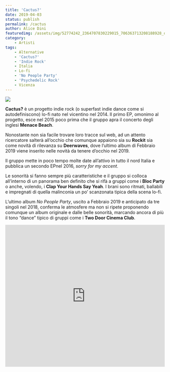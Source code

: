```yaml
---
title: 'Cactus?'
date: 2019-04-03
status: publish
permalink: /cactus
author: Alice Dini
featuredimg: /assets/img/52774242_2364707830229015_706363713208188928_o.jpg
category:
    - Artisti
tags:
    - Alternative
    - 'Cactus?'
    - 'Indie Rock'
    - Italia
    - Lo-fi
    - 'No People Party'
    - 'Psychedelic Rock'
    - Vicenza
---
```

![](/assets/img/52774242_2364707830229015_706363713208188928_o.jpg)

**Cactus?** è un progetto indie rock (o superfast indie dance come si autodefiniscono) lo-fi nato nel vicentino nel 2014. Il primo EP, omonimo al progetto, esce nel 2015 poco prima che il gruppo apra il concerto degli inglesi **Menace Beach**.

Nonostante non sia facile trovare loro tracce sul web, ad un attento ricercatore salterà all’occhio che comunque appaiono sia su **Rockit** sia come novità di rilevanza su **Deerwaves**, dove l’ultimo album di Febbraio 2019 viene inserito nelle novità da tenere d’occhio nel 2019.

Il gruppo mette in poco tempo molte date all’attivo in tutto il nord Italia e pubblica un secondo EPnel 2016, *sorry for my accent*.

Le sonorità si fanno sempre più caratteristiche e il gruppo si colloca all’interno di un panorama ben definito che si rifà a gruppi come i **Bloc Party** o anche, volendo, i **Clap Your Hands Say Yeah**. I brani sono ritmati, ballabili e impregnati di quella malinconia un po’ scanzonata tipica della scena lo-fi.

L’ultimo album *No People Party*, uscito a Febbraio 2019 e anticipato da tre singoli nel 2018, conferma le atmosfere ma non si ripete proponendo comunque un album originale e dalle belle sonorità, marcando ancora di più il tono “dance” tipico di gruppi come i **Two Door Cinema Club**.

<iframe frameborder="no" height="450" scrolling="no" src="http://w.soundcloud.com/player/?url=http%3A//api.soundcloud.com/playlists/743197455&color=%23000000&auto_play=false&hide_related=false&show_comments=true&show_user=true&show_reposts=false&show_teaser=true&visual=true" width="100%"></iframe>
